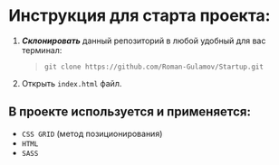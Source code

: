# Инструкция для старта проекта:

1. ***Склонировать*** данный репозиторий в любой удобный для вас терминал:
    > `git clone https://github.com/Roman-Gulamov/Startup.git`
>                       
2. Открыть `index.html` файл.

## В проекте используется и применяется:

* `CSS GRID` (метод позиционирования)
* `HTML`
* `SASS`
